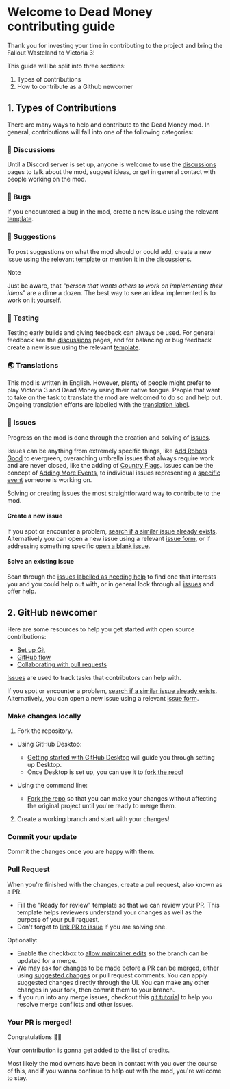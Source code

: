 # Welcome to Dead Money contributing guide <!-- omit in toc -->

Thank you for investing your time in contributing to the project and bring the Fallout Wasteland to Victoria 3!

This guide will be split into three sections:
1. Types of contributions
2. How to contribute as a Github newcomer

## 1. Types of Contributions
There are many ways to help and contribute to the Dead Money mod. In general, contributions will fall into one of the following categories:

### :mega: Discussions
Until a Discord server is set up, anyone is welcome to use the [discussions](https://github.com/Araxiel/EU5-Dead-Money/discussions) pages to talk about the mod, suggest ideas, or get in general contact with people working on the mod.

### :bug: Bugs
If you encountered a bug in the mod, create a new issue using the relevant [template](https://github.com/Araxiel/EU5-Dead-Money/issues/new/choose).

### :postbox: Suggestions
To post suggestions on what the mod should or could add, create a new issue using the relevant [template](https://github.com/Araxiel/EU5-Dead-Money/issues/new/choose) or mention it in the [discussions](https://github.com/Araxiel/EU5-Dead-Money/discussions).

> [!NOTE]
> Just be aware, that _"person that wants others to work on implementing their ideas"_ are a dime a dozen. The best way to see an idea implemented is to work on it yourself.

### :microscope: Testing
Testing early builds and giving feedback can always be used. For general feedback see the [discussions](https://github.com/Araxiel/EU5-Dead-Money/discussions) pages, and for balancing or bug feedback create a new issue using the relevant [template](https://github.com/Araxiel/EU5-Dead-Money/issues/new/choose).

### :earth_asia: Translations
This mod is written in English. However, plenty of people might prefer to play Victoria 3 and Dead Money using their native tongue. People that want to take on the task to translate the mod are welcomed to do so and help out. Ongoing translation efforts are labelled with the [translation label](https://github.com/Araxiel/EU5-Dead-Money/labels/translation).

### :triangular_flag_on_post: Issues
Progress on the mod is done through the creation and solving of [issues](https://github.com/Araxiel/EU5-Dead-Money/issues).

Issues can be anything from extremely specific things, like [Add Robots Good](https://github.com/Araxiel/EU5-Dead-Money/issues/67) to evergreen, overarching umbrella issues that always require work and are never closed, like the adding of [Country Flags](https://github.com/Araxiel/EU5-Dead-Money/issues/86). Issues can be the concept of [Adding More Events](https://github.com/Araxiel/EU5-Dead-Money/issues/29), to individual issues representing a [specific event](https://github.com/Araxiel/EU5-Dead-Money/issues/76) someone is working on.

Solving or creating issues the most straightforward way to contribute to the mod.

#### Create a new issue

If you spot or encounter a problem, [search if a similar issue already exists](https://docs.github.com/en/github/searching-for-information-on-github/searching-on-github/searching-issues-and-pull-requests#search-by-the-title-body-or-comments). Alternatively you can open a new issue using a relevant [issue form](https://github.com/Araxiel/EU5-Dead-Money/issues/new/choose), or if addressing something specific [open a blank issue](https://github.com/Araxiel/EU5-Dead-Money/issues/new).

#### Solve an existing issue

Scan through the [issues labelled as needing help](https://github.com/Araxiel/EU5-Dead-Money/issues?q=is%3Aopen+label%3A%22help+needed+%E2%9D%97%22%2C%22help+wanted%22%2Cno%3Aassignee+) to find one that interests you and you could help out with, or in general look through all [issues](https://github.com/Araxiel/EU5-Dead-Money/issues) and offer help.

## 2. GitHub newcomer

Here are some resources to help you get started with open source contributions:

- [Set up Git](https://docs.github.com/en/get-started/quickstart/set-up-git)
- [GitHub flow](https://docs.github.com/en/get-started/quickstart/github-flow)
- [Collaborating with pull requests](https://docs.github.com/en/github/collaborating-with-pull-requests)

[Issues](https://docs.github.com/en/github/managing-your-work-on-github/about-issues) are used to track tasks that contributors can help with.

If you spot or encounter a problem, [search if a similar issue already exists](https://docs.github.com/en/github/searching-for-information-on-github/searching-on-github/searching-issues-and-pull-requests#search-by-the-title-body-or-comments). Alternatively, you can open a new issue using a relevant [issue form](https://github.com/Araxiel/EU5-Dead-Money/issues/new/choose).

### Make changes locally

1. Fork the repository.
- Using GitHub Desktop:
  - [Getting started with GitHub Desktop](https://docs.github.com/en/desktop/installing-and-configuring-github-desktop/getting-started-with-github-desktop) will guide you through setting up Desktop.
  - Once Desktop is set up, you can use it to [fork the repo](https://docs.github.com/en/desktop/contributing-and-collaborating-using-github-desktop/cloning-and-forking-repositories-from-github-desktop)!

- Using the command line:
  - [Fork the repo](https://docs.github.com/en/github/getting-started-with-github/fork-a-repo#fork-an-example-repository) so that you can make your changes without affecting the original project until you're ready to merge them.

2. Create a working branch and start with your changes!

### Commit your update

Commit the changes once you are happy with them.

### Pull Request

When you're finished with the changes, create a pull request, also known as a PR.
- Fill the "Ready for review" template so that we can review your PR. This template helps reviewers understand your changes as well as the purpose of your pull request.
- Don't forget to [link PR to issue](https://docs.github.com/en/issues/tracking-your-work-with-issues/linking-a-pull-request-to-an-issue) if you are solving one.

Optionally:
- Enable the checkbox to [allow maintainer edits](https://docs.github.com/en/github/collaborating-with-issues-and-pull-requests/allowing-changes-to-a-pull-request-branch-created-from-a-fork) so the branch can be updated for a merge.
- We may ask for changes to be made before a PR can be merged, either using [suggested changes](https://docs.github.com/en/github/collaborating-with-issues-and-pull-requests/incorporating-feedback-in-your-pull-request) or pull request comments. You can apply suggested changes directly through the UI. You can make any other changes in your fork, then commit them to your branch.
- If you run into any merge issues, checkout this [git tutorial](https://github.com/skills/resolve-merge-conflicts) to help you resolve merge conflicts and other issues.

### Your PR is merged!

Congratulations :tada::tada:

Your contribution is gonna get added to the list of credits.

Most likely the mod owners have been in contact with you over the course of this, and if you wanna continue to help out with the mod, you're welcome to stay.
